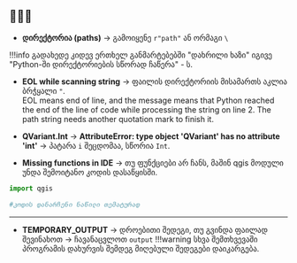 ## 🔎🔎🔎

 

- **დირექტორია (paths)** → გამოიყენე `r"path"` ან ორმაგი `\`

!!!info
    გადახედე კიდევ ერთხელ განმარტებებში "დახრილი ხაზი" იგივე "Python-ში დირექტორიების სწორად ჩაწერა" - ს.


- **EOL while scanning string** → ფაილის დირექტორიის მისამართს აკლია ბრჭყალი `"`.  
EOL means end of line, and the message means that Python reached the end of the line of code while processing the string on line 2. The path string needs another quotation mark to finish it. 
- **QVariant.Int** → **AttributeError: type object 'QVariant' has no attribute 'int'** → პატარა `i` შეცდომაა, სწორია `Int`.

- **Missing functions in IDE** → თუ ფუნქციები არ ჩანს, მაშინ qgis მოდული უნდა შემოიტანო კოდის დასაწყისში. 

```py title="Missing_functions_in_IDE.py" linenums="1"
import qgis

#კოდის დანარჩენი ნაწილი თემატურად
```

---

- **TEMPORARY_OUTPUT** → დროებითი შედეგი, თუ გვინდა ფაილად შევინახოთ → ჩავანაცვლოთ `output`
!!!warning
    სხვა შემთხვევაში პროგრამის დახურვის შემდეგ მიღებული შედეგები დაიკარგება.